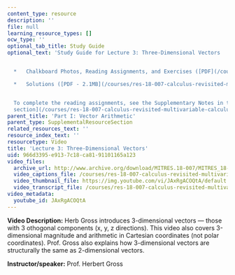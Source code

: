 ```yaml
---
content_type: resource
description: ''
file: null
learning_resource_types: []
ocw_type: ''
optional_tab_title: Study Guide
optional_text: 'Study Guide for Lecture 3: Three-Dimensional Vectors


  *   Chalkboard Photos, Reading Assignments, and Exercises ([PDF](/courses/res-18-007-calculus-revisited-multivariable-calculus-fall-2011/resources/mitres_18_007_parti_lec03))

  *   Solutions ([PDF - 2.1MB](/courses/res-18-007-calculus-revisited-multivariable-calculus-fall-2011/resources/mitres_18_007_parti_sol03))


  To complete the reading assignments, see the Supplementary Notes in the [Study Materials
  section](/courses/res-18-007-calculus-revisited-multivariable-calculus-fall-2011/pages/study-materials).'
parent_title: 'Part I: Vector Arithmetic'
parent_type: SupplementalResourceSection
related_resources_text: ''
resource_index_text: ''
resourcetype: Video
title: 'Lecture 3: Three-Dimensional Vectors'
uid: 966d3395-e913-7c18-ca81-91101165a123
video_files:
  archive_url: http://www.archive.org/download/MITRES.18-007/MITRES_18-007_Part1_lec3_300k.mp4
  video_captions_file: /courses/res-18-007-calculus-revisited-multivariable-calculus-fall-2011/693ce66ca7715942a0278991081fe3bb_JAxRgACOQtA.vtt
  video_thumbnail_file: https://img.youtube.com/vi/JAxRgACOQtA/default.jpg
  video_transcript_file: /courses/res-18-007-calculus-revisited-multivariable-calculus-fall-2011/dcdb5cdeddf5ea710905c037fecdfd51_JAxRgACOQtA.pdf
video_metadata:
  youtube_id: JAxRgACOQtA
---
```


**Video Description:** Herb Gross introduces 3-dimensional vectors — those with 3 othogonal components (x, y, z directions). This video also covers 3-dimensional magnitude and arithmetic in Cartesian coordinates (not polar coordinates). Prof. Gross also explains how 3-dimensional vectors are structurally the same as 2-dimensional vectors.

**Instructor/speaker:** Prof. Herbert Gross